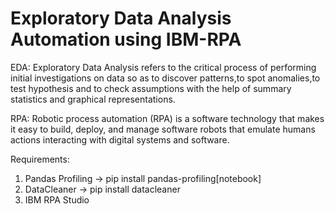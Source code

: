 # Exploratory Data Analysis Automation using IBM-RPA

EDA:
Exploratory Data Analysis refers to the critical process of performing initial investigations on data so as to discover patterns,to spot anomalies,to test hypothesis and to check assumptions with the help of summary statistics and graphical representations.

RPA:
Robotic process automation (RPA) is a software technology that makes it easy to build, deploy, and manage software robots that emulate humans actions interacting with digital systems and software. 

Requirements:
1) Pandas Profiling
-> pip install pandas-profiling[notebook]
2) DataCleaner
-> pip install datacleaner
3) IBM RPA Studio

